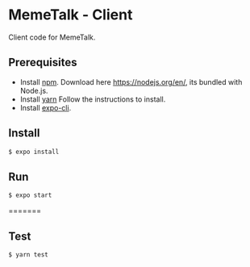 # MemeTalk - Client

Client code for MemeTalk.

## Prerequisites

- Install [npm](https://www.npmjs.com/get-npm).
Download here https://nodejs.org/en/, its bundled with Node.js.
- Install [yarn](https://classic.yarnpkg.com/en/docs/install)
Follow the instructions to install.
- Install [expo-cli](https://docs.expo.io/).
## Install

```bash
$ expo install
```

## Run

```bash
$ expo start
```
=======

## Test

```bash
$ yarn test
```

